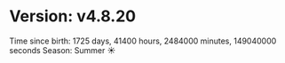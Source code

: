 # Version: v4.8.20
Time since birth: 1725 days, 41400 hours, 2484000 minutes, 149040000 seconds
Season: Summer ☀️
